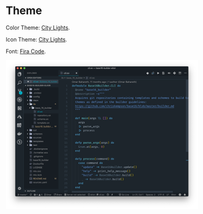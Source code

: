 # Theme

Color Theme: [City Lights](https://marketplace.visualstudio.com/items?itemName=yummygum.city-lights-theme).

Icon Theme: [City Lights](https://marketplace.visualstudio.com/items?itemName=yummygum.city-lights-icon-vsc).

Font: [Fira Code](https://github.com/tonsky/FiraCode).

![](../.gitbook/assets/screenshot-2018-09-30-23.00.30.png)



